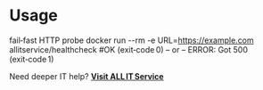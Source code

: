 # Usage
  fail‑fast HTTP probe
  docker run --rm -e URL=https://example.com allitservice/healthcheck
#OK  (exit‑code 0)  – or – ERROR: Got 500 (exit‑code 1)


Need deeper IT help? **[Visit ALL IT Service](https://allitservice.com)**

